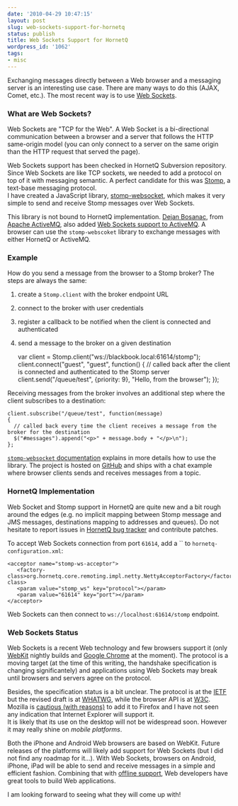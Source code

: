 ```yaml
---
date: '2010-04-29 10:47:15'
layout: post
slug: web-sockets-support-for-hornetq
status: publish
title: Web Sockets Support for HornetQ
wordpress_id: '1062'
tags:
- misc
---
```


Exchanging messages directly between a Web browser and a messaging server is an interesting use case. There are many ways to do this (AJAX, Comet, etc.). The most recent way is to use [Web Sockets][ws].

### What are Web Sockets? ###

Web Sockets are "TCP for the Web". A Web Socket is a bi-directional communication between a browser and a server that follows the HTTP same-origin model (you can only connect to a server on the same origin than the HTTP request that served the page).

Web Sockets support has been checked in HornetQ Subversion repository.
Since Web Sockets are like TCP sockets, we needed to add a protocol on top of it with messaging semantic. A perfect candidate for this was [Stomp][stomp], a text-base messaging protocol.  
I have created a JavaScript library, [stomp-websocket][stomp-websocket], which makes it very simple to send and receive Stomp messages over Web Sockets. 

This library is not bound to HornetQ implementation. [Dejan Bosanac][dejan], from [Apache ActiveMQ][activemq], also added [Web Sockets support to ActiveMQ][activemq-ws]. A browser can use the `stomp-webscoket` library to exchange messages with either HornetQ or ActiveMQ.

### Example ###

How do you send a message from the browser to a Stomp broker? The steps are always the same:

1. create a `Stomp.client` with the broker endpoint URL
2. connect to the broker with user credentials
3. register a callback to be notified when the client is connected and authenticated
4. send a message to the broker on a given destination


    
    
    var client = Stomp.client("ws://blackbook.local:61614/stomp");
    client.connect("guest", "guest", function() {
       // called back after the client is connected and authenticated to the Stomp server
       client.send("/queue/test", {priority: 9}, "Hello, from the browser");
    });
    



Receiving messages from the broker involves an additional step where the client subscribes to a destination:


    
    
    client.subscribe("/queue/test", function(message)
    {
      // called back every time the client receives a message from the broker for the destination
      $("#messages").append("<p>" + message.body + "</p>\n");
    };
    



[`stomp-websocket` documentation][stomp-websocket] explains in more details how to use the library. The project is hosted on [GitHub][github] and ships with a chat example where browser clients sends and receives messages from a topic.


### HornetQ Implementation ###

Web Socket and Stomp support in HornetQ are quite new and a bit rough around the edges (e.g. no implicit mapping between Stomp message and JMS messages, destinations mapping to addresses and queues). Do not hesitate to report issues in [HornetQ bug tracker][hornetq-jira] and contribute patches.

To accept Web Sockets connection from port `61614`, add a `` to `hornetq-configuration.xml`:


    
    
    <acceptor name="stomp-ws-acceptor">
       <factory-class>org.hornetq.core.remoting.impl.netty.NettyAcceptorFactory</factory-class>
       <param value="stomp_ws" key="protocol"></param>
       <param value="61614" key="port"></param>
    </acceptor>
    



Web Sockets can then connect to `ws://localhost:61614/stomp` endpoint.

### Web Sockets Status ###

Web Sockets is a recent Web technology and few browsers support it (only [WebKit][webkit] nightly builds and [Google Chrome][chrome] at the moment).
The protocol is a moving target (at the time of this writing, the handshake specification is changing significantely) and applications using Web Sockets may break until browsers and servers agree on the protocol.

Besides, the specification status is a bit unclear. The protocol is at the [IETF][ietf] but the revised draft is at [WHATWG][whatwg], while the browser API is at [W3C][w3c]. Mozilla is [cautious (with reasons)][firefox] to add it to Firefox and I have not seen any indication that Internet Explorer will support it.  
It is likely that its use on the desktop will not be widespread soon. However it may really shine on _mobile platforms_.

Both the iPhone and Android Web browsers are based on WebKit. Future releases of the platforms will likely add
support for Web Sockets (but I did not find any roadmap for it...).
 With Web Sockets, browsers on Android, iPhone, iPad will be able to send and receive messages in a simple and efficient fashion. Combining that with [offline support][offline], Web developers have great tools to build Web applications.

I am looking forward to seeing what they will come up with!


 
[ws]: http://dev.w3.org/html5/websockets/
[netty]: http://jboss.org/netty
[hornetq]: http://jboss.org/hornetq/
[stomp-websocket]: http://jmesnil.net/stomp-websocket/doc
[activemq]: http://activemq.apache.org/
[activemq-ws]: http://www.nighttale.net/activemq/activemq-54-stomp-over-web-sockets.html
[dejan]: http://www.nighttale.net/
[stomp]: http://activemq.apache.org/stomp/stomp10/specification.html 
[ws-blog]: http://blog.new-bamboo.co.uk/2010/2/10/json-event-based-convention-websockets
[firefox]: http://hacks.mozilla.org/2010/04/websockets-in-firefox/
[hornetq-jira]: https://jira.jboss.org/jira/browse/HORNETQ
[github]: http://github.com/jmesnil/stomp-websocket
[webkit]: http://webkit.org/
[chrome]: http://www.google.com/chrome
[w3c]: http://dev.w3.org/html5/websockets/
[ietf]: http://tools.ietf.org/html/draft-hixie-thewebsocketprotocol-75
[whatwg]: http://www.whatwg.org/specs/web-socket-protocol/
[offline]: http://diveintohtml5.org/offline.html

